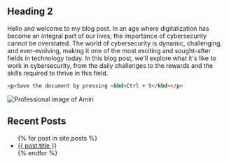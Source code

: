
## Heading 2

Hello and welcome to my blog post. In an age where digitalization has become an integral part of our lives, the importance of cybersecurity cannot be overstated. The world of cybersecurity is dynamic, challenging, and ever-evolving, making it one of the most exciting and sought-after fields in technology today. In this blog post, we'll explore what it's like to work in cybersecurity, from the daily challenges to the rewards and the skills required to thrive in this field.

```html
<p>Save the document by pressing <kbd>Ctrl + S</kbd></p>
```

![Professional image of Amiri](/access/unamed.jpeg)


## Recent Posts
<ul> 
    {% for post in site.posts %}
    <li>
        <a href="/blog{{ post.url }}">{{ post.title }}</a>
    </li>
    {% endfor %}
</ul>